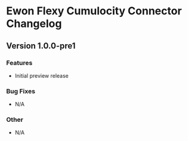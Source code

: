 # Ewon Flexy Cumulocity Connector Changelog

## Version 1.0.0-pre1
### Features
- Initial preview release
### Bug Fixes
- N/A
### Other
- N/A

